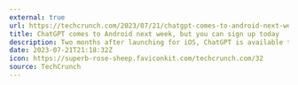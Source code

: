 ```yaml
---
external: true
url: https://techcrunch.com/2023/07/21/chatgpt-comes-to-android-next-week-but-you-can-sign-up-today/
title: ChatGPT comes to Android next week, but you can sign up today
description: Two months after launching for iOS, ChatGPT is available to 'pre-order' for Android users who want to take the ubiquitous chatbot on the go.
date: 2023-07-21T21:18:32Z
icon: https://superb-rose-sheep.faviconkit.com/techcrunch.com/32
source: TechCrunch
---
```

